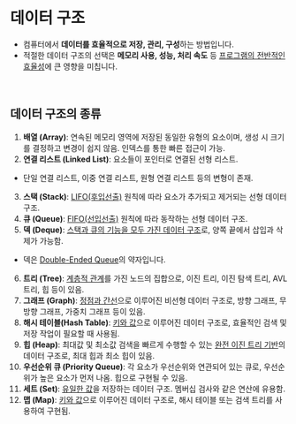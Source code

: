 # 데이터 구조

- 컴퓨터에서 <b>데이터를 효율적으로 저장, 관리, 구성</b>하는 방법입니다.
- 적절한 데이터 구조의 선택은 <b>메모리 사용, 성능, 처리 속도</b> 등 <u>프로그램의 전반적인 효율성</u>에 큰 영향을 미칩니다.

<br>

## 데이터 구조의 종류

1. **배열 (Array)**: 연속된 메모리 영역에 저장된 동일한 유형의 요소이며, 생성 시 크기를 결정하고 변경이 쉽지 않음. 인덱스를 통한 빠른 접근이 가능.
2. **연결 리스트 (Linked List)**: 요소들이 포인터로 연결된 선형 리스트.
  - 단일 연결 리스트, 이중 연결 리스트, 원형 연결 리스트 등의 변형이 존재.
3. **스택 (Stack)**: <U>LIFO(후입선출)</U> 원칙에 따라 요소가 추가되고 제거되는 선형 데이터 구조.
4. **큐 (Queue)**: <U>FIFO(선입선출)</U> 원칙에 따라 동작하는 선형 데이터 구조.
5. **덱 (Deque)**: <U>스택과 큐의 기능을 모두 가진 데이터 구조</U>로, 양쪽 끝에서 삽입과 삭제가 가능함.
  - 덱은 <U>Double-Ended Queue</U>의 약자입니다.
6. **트리 (Tree)**: <U>계층적 관계</U>를 가진 노드의 집합으로, 이진 트리, 이진 탐색 트리, AVL 트리, 힙 등이 있음.
7. **그래프 (Graph)**: <U>정점과 간선</U>으로 이루어진 비선형 데이터 구조로, 방향 그래프, 무방향 그래프, 가중치 그래프 등이 있음.
8. **해시 테이블(Hash Table)**: <U>키와 값</U>으로 이루어진 데이터 구조로, 효율적인 검색 및 저장 작업이 필요할 때 사용됨.
9. **힙 (Heap)**: 최대값 및 최소값 검색을 빠르게 수행할 수 있는 <U>완전 이진 트리 기반</U>의 데이터 구조로, 최대 힙과 최소 힙이 있음.
10. **우선순위 큐 (Priority Queue)**: 각 요소가 우선순위와 연관되어 있는 큐로, 우선순위가 높은 요소가 먼저 나옴. 힙으로 구현될 수 있음.
11. **세트 (Set)**: <U>유일한 값</U>을 저장하는 데이터 구조. 멤버십 검사와 같은 연산에 유용함.
12. **맵 (Map)**: <U>키와 값</U>으로 이루어진 데이터 구조로, 해시 테이블 또는 검색 트리를 사용하여 구현됨.